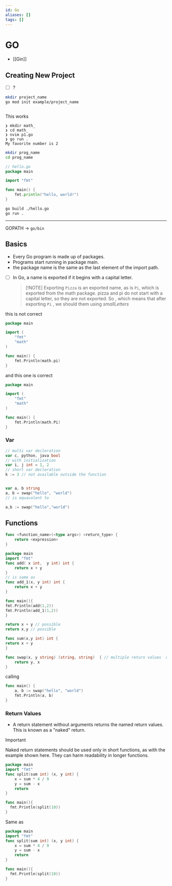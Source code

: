 ```yaml
---
id: Go
aliases: []
tags: []
---
```


# GO

- [[Gin]]

## Creating New Project

- [ ] ?

```bash
mkdir project_name
go mod init example/project_name
```

```tree

```

This works

```
❯ mkdir math_
❯ cd math_
❯ nvim p1.go
❯ go run .
My favorite number is 2
```

```bash
mkdir prog_name
cd prog_name
```

```go
// hello.go
package main

import "fmt"

func main() {
    fmt.println("hello, world!")
}

```

```bash
go build ./hello.go
go run .
```

---

GOPATH -> `go/bin`

## Basics

- Every Go program is made up of packages.
- Programs start running in package main.
- the package name is the same as the last element of the import path.

- [ ] In Go, a name is exported if it begins with a capital letter.

  > [!NOTE] Exporting
  > `Pizza` is an exported name, as is `Pi`, which is exported from the math package.
  > pizza and pi do not start with a capital letter, so they are not exported.
  > So , which means that after exporting `Pi` , we should them using _smallLetters_

this is not correct

```go
package main

import (
	"fmt"
	"math"
)

func main() {
	fmt.Println(math.pi)
}
```

and this one is correct

```go
package main

import (
	"fmt"
	"math"
)

func main() {
	fmt.Println(math.Pi)
}
```

### Var
```go
// multi var decleration
var c, python, java bool
// with initialization
var i, j int = 1, 2
// short var decleration 
k := 3 // not available outside the function
```
```go

var a, b string
a, b = swap("hello", "world")
// is equavalent to

a,b := swap("hello","world")
```

## Functions

```go
func <function_name>(<type args>) <return_type> {
	return <expression>
}
```

```go
package main
import "fmt"
func add( x int,  y int) int {
	return x + y
}
// is same as
func add_1(x, y int) int {
	return x + y
}

func main(){
fmt.Println(add(1,2))
fmt.Println(add_1(1,2))
}
```

```go
return x + y // possible
return x,y // possible
```

```go
func sum(x,y int) int {
return x + y
}
```

```go
func swap(x, y string) (string, string)  { // multiple return values  or tuple return
	return y, x
}
```

calling

```go
func main() {
	a, b := swap("hello", "world")
	fmt.Println(a, b)
}
```

### Return Values
- A return statement without arguments returns the named return values. This is known as a "naked" return.

> [!Important]
> Naked return statements should be used only in short functions, as with the example shown here. They can harm readability in longer functions.
```go
package main
import "fmt"
func split(sum int) (x, y int) {
	x = sum * 4 / 9
	y = sum - x
	return
}

func main(){
  fmt.Println(split(10))
}
```

Same as

```go
package main
import "fmt"
func split(sum int) (x, y int) {
	x = sum * 4 / 9
	y = sum - x
	return
}

func main(){
  fmt.Println(split(10))
}
```
